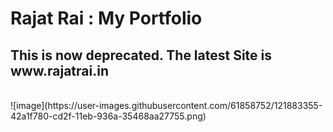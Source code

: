 <h1>Rajat Rai : My Portfolio</h1>
<h2>This is now deprecated. The latest Site is www.rajatrai.in</h2>
<br>
![image](https://user-images.githubusercontent.com/61858752/121883355-42a1f780-cd2f-11eb-936a-35468aa27755.png)


